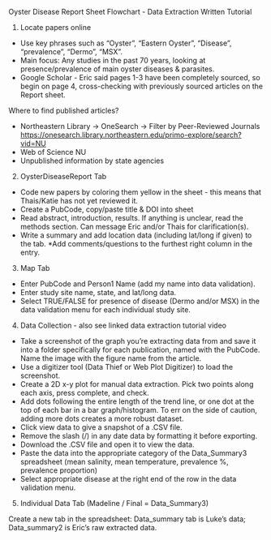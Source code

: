 Oyster Disease Report Sheet Flowchart - Data Extraction Written Tutorial

1. Locate papers online

* Use key phrases such as “Oyster”, “Eastern Oyster”, “Disease”, “prevalence”, “Dermo”, “MSX”. 
* Main focus: Any studies in the past 70 years, looking at presence/prevalence of main oyster diseases & parasites. 
* Google Scholar - Eric said pages 1-3 have been completely sourced, so begin on page 4, cross-checking with previously sourced articles on the Report sheet.

Where to find published articles? 
* Northeastern Library → OneSearch → Filter by Peer-Reviewed Journals https://onesearch.library.northeastern.edu/primo-explore/search?vid=NU
* Web of Science NU
* Unpublished information by state agencies 


2. OysterDiseaseReport Tab

* Code new papers by coloring them yellow in the sheet - this means that Thais/Katie has not yet reviewed it. 
* Create a PubCode, copy/paste title & DOI into sheet
* Read abstract, introduction, results. If anything is unclear, read the methods section. Can message Eric and/or Thais for clarification(s). 
* Write a summary and add location data (including lat/long if given) to the tab.
*Add comments/questions to the furthest right column in the entry.


3. Map Tab

* Enter PubCode and Person1 Name (add my name into data validation). 
* Enter study site name, state, and lat/long data.
* Select TRUE/FALSE for presence of disease (Dermo and/or MSX) in the data validation menu for each individual study site. 


4. Data Collection - also see linked data extraction tutorial video

* Take a screenshot of the graph you’re extracting data from and save it into a folder specifically for each publication, named with the PubCode. Name the image with the figure name from the article. 
* Use a digitizer tool (Data Thief or Web Plot Digitizer) to load the screenshot.
* Create a 2D x-y plot for manual data extraction. Pick two points along each axis, press complete, and check.
* Add dots following the entire length of the trend line, or one dot at the top of each bar in a bar graph/histogram. To err on the side of caution, adding more dots creates a more robust dataset. 
* Click view data to give a snapshot of a .CSV file. 
* Remove the slash (/) in any date data by formatting it before exporting. 
* Download the .CSV file and open it to view the data.
* Paste the data into the appropriate category of the Data_Summary3 spreadsheet (mean salinity, mean temperature, prevalence %, prevalence proportion)
* Select appropriate disease at the right end of the row in the data validation menu.


5. Individual Data Tab (Madeline / Final = Data_Summary3)

Create a new tab in the spreadsheet: Data_summary tab is Luke’s data; Data_summary2 is Eric’s raw extracted data.
